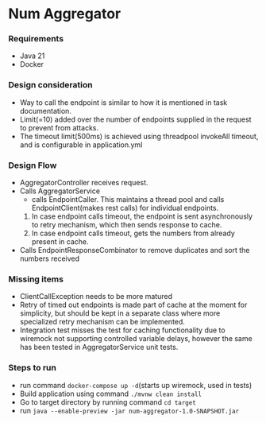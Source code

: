 # Num Aggregator

### Requirements
- Java 21
- Docker

### Design consideration
- Way to call the endpoint is similar to how it is mentioned in task documentation.
- Limit(=10) added over the number of endpoints supplied in the request to prevent from attacks.
- The timeout limit(500ms) is achieved using threadpool invokeAll timeout, and is configurable in application.yml

### Design Flow
- AggregatorController receives request.
- Calls AggregatorService
  - calls EndpointCaller. This maintains a thread pool and calls EndpointClient(makes rest calls) for individual endpoints.
  1. In case endpoint calls timeout, the endpoint is sent asynchronously to retry mechanism, which then sends response to cache.
  2. In case endpoint calls timeout, gets the numbers from already present in cache.
- Calls EndpointResponseCombinator to remove duplicates and sort the numbers received

### Missing items
- ClientCallException needs to be more matured
- Retry of timed out endpoints is made part of cache at the moment for simplicity, but should be kept in a separate class where more specialized retry mechanism can be implemented.
- Integration test misses the test for caching functionality due to wiremock not supporting controlled variable delays, however the same has been tested in AggregatorService unit tests.

### Steps to run
- run command `docker-compose up -d`(starts up wiremock, used in tests)
- Build application using command
  `./mvnw clean install`
- Go to target directory by running command `cd target`
- run `java --enable-preview -jar num-aggregator-1.0-SNAPSHOT.jar`
